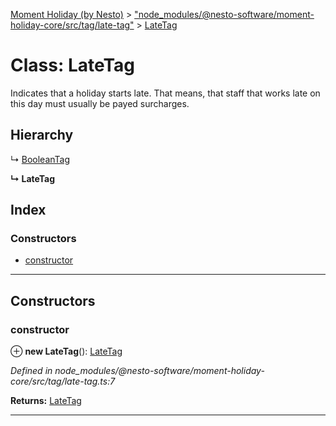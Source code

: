 [Moment Holiday (by Nesto)](../README.md) > ["node_modules/@nesto-software/moment-holiday-core/src/tag/late-tag"](../modules/_node_modules__nesto_software_moment_holiday_core_src_tag_late_tag_.md) > [LateTag](../classes/_node_modules__nesto_software_moment_holiday_core_src_tag_late_tag_.latetag.md)

# Class: LateTag

Indicates that a holiday starts late. That means, that staff that works late on this day must usually be payed surcharges.

## Hierarchy

↳  [BooleanTag](_node_modules__nesto_software_moment_holiday_core_src_tag_boolean_tag_.booleantag.md)

**↳ LateTag**

## Index

### Constructors

* [constructor](_node_modules__nesto_software_moment_holiday_core_src_tag_late_tag_.latetag.md#constructor)

---

## Constructors

<a id="constructor"></a>

###  constructor

⊕ **new LateTag**(): [LateTag](_node_modules__nesto_software_moment_holiday_core_src_tag_late_tag_.latetag.md)

*Defined in node_modules/@nesto-software/moment-holiday-core/src/tag/late-tag.ts:7*

**Returns:** [LateTag](_node_modules__nesto_software_moment_holiday_core_src_tag_late_tag_.latetag.md)

___

